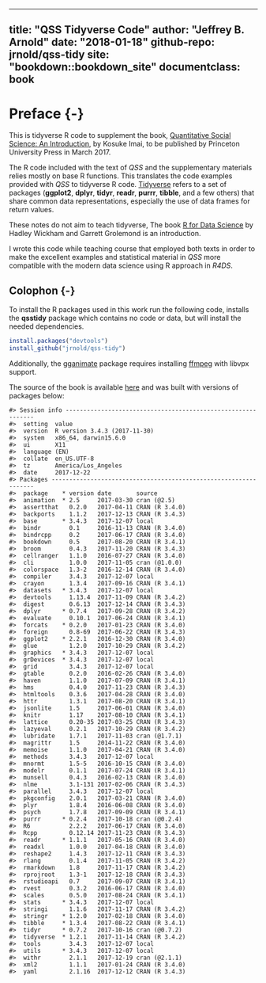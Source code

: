 
---
title: "QSS Tidyverse Code"
author: "Jeffrey B. Arnold"
date: "2018-01-18"
github-repo: jrnold/qss-tidy
site: "bookdown::bookdown_site"
documentclass: book
---

# Preface {-}

This is tidyverse R code to supplement the book, [Quantitative Social Science: An Introduction](http://press.princeton.edu/titles/11025.html), by Kosuke Imai, to
be published by Princeton University Press in March 2017.

The R code included with the text of *QSS* and the supplementary materials relies mostly on base R functions. 
This translates the code examples provided with *QSS* to tidyverse R code. 
[Tidyverse](https://github.com/tidyverse/tidyverse) refers to a set of packages (**ggplot2**, **dplyr**, **tidyr**, **readr**, **purrr**, **tibble**,  and a few others) that share common data representations, especially the use of data frames for return values. 

These notes do not aim to teach tidyverse, The book [R for Data Science](http://r4ds.had.co.nz/) by Hadley Wickham and Garrett Grolemond is an introduction. 

I wrote this code while teaching course that employed both texts in order to make the excellent examples and statistical material in *QSS* more compatible with the modern data science using R approach in *R4DS*.


## Colophon {-}

To install the R packages used in this work run the following code, installs the **qsstidy** package which contains no code or data, but will install the needed dependencies.

```r
install.packages("devtools")
install_github("jrnold/qss-tidy")
```

Additionally, the [gganimate](https://cran.r-project.org/package=gganimate) package requires installing [ffmpeg](https://ffmpeg.org/) with libvpx support.

The source of the book is available [here](https://github.com/jrnold/qsstidy) and was built with versions of packages below:


```
#> Session info -------------------------------------------------------------
#>  setting  value                       
#>  version  R version 3.4.3 (2017-11-30)
#>  system   x86_64, darwin15.6.0        
#>  ui       X11                         
#>  language (EN)                        
#>  collate  en_US.UTF-8                 
#>  tz       America/Los_Angeles         
#>  date     2017-12-22
#> Packages -----------------------------------------------------------------
#>  package    * version date       source        
#>  animation  * 2.5     2017-03-30 cran (@2.5)   
#>  assertthat   0.2.0   2017-04-11 CRAN (R 3.4.0)
#>  backports    1.1.2   2017-12-13 CRAN (R 3.4.3)
#>  base       * 3.4.3   2017-12-07 local         
#>  bindr        0.1     2016-11-13 CRAN (R 3.4.0)
#>  bindrcpp     0.2     2017-06-17 CRAN (R 3.4.0)
#>  bookdown     0.5     2017-08-20 CRAN (R 3.4.1)
#>  broom        0.4.3   2017-11-20 CRAN (R 3.4.3)
#>  cellranger   1.1.0   2016-07-27 CRAN (R 3.4.0)
#>  cli          1.0.0   2017-11-05 cran (@1.0.0) 
#>  colorspace   1.3-2   2016-12-14 CRAN (R 3.4.0)
#>  compiler     3.4.3   2017-12-07 local         
#>  crayon       1.3.4   2017-09-16 CRAN (R 3.4.1)
#>  datasets   * 3.4.3   2017-12-07 local         
#>  devtools     1.13.4  2017-11-09 CRAN (R 3.4.2)
#>  digest       0.6.13  2017-12-14 CRAN (R 3.4.3)
#>  dplyr      * 0.7.4   2017-09-28 CRAN (R 3.4.2)
#>  evaluate     0.10.1  2017-06-24 CRAN (R 3.4.1)
#>  forcats    * 0.2.0   2017-01-23 CRAN (R 3.4.0)
#>  foreign      0.8-69  2017-06-22 CRAN (R 3.4.3)
#>  ggplot2    * 2.2.1   2016-12-30 CRAN (R 3.4.0)
#>  glue         1.2.0   2017-10-29 CRAN (R 3.4.2)
#>  graphics   * 3.4.3   2017-12-07 local         
#>  grDevices  * 3.4.3   2017-12-07 local         
#>  grid         3.4.3   2017-12-07 local         
#>  gtable       0.2.0   2016-02-26 CRAN (R 3.4.0)
#>  haven        1.1.0   2017-07-09 CRAN (R 3.4.1)
#>  hms          0.4.0   2017-11-23 CRAN (R 3.4.3)
#>  htmltools    0.3.6   2017-04-28 CRAN (R 3.4.0)
#>  httr         1.3.1   2017-08-20 CRAN (R 3.4.1)
#>  jsonlite     1.5     2017-06-01 CRAN (R 3.4.0)
#>  knitr        1.17    2017-08-10 CRAN (R 3.4.1)
#>  lattice      0.20-35 2017-03-25 CRAN (R 3.4.3)
#>  lazyeval     0.2.1   2017-10-29 CRAN (R 3.4.2)
#>  lubridate    1.7.1   2017-11-03 cran (@1.7.1) 
#>  magrittr     1.5     2014-11-22 CRAN (R 3.4.0)
#>  memoise      1.1.0   2017-04-21 CRAN (R 3.4.0)
#>  methods      3.4.3   2017-12-07 local         
#>  mnormt       1.5-5   2016-10-15 CRAN (R 3.4.0)
#>  modelr       0.1.1   2017-07-24 CRAN (R 3.4.1)
#>  munsell      0.4.3   2016-02-13 CRAN (R 3.4.0)
#>  nlme         3.1-131 2017-02-06 CRAN (R 3.4.3)
#>  parallel     3.4.3   2017-12-07 local         
#>  pkgconfig    2.0.1   2017-03-21 CRAN (R 3.4.0)
#>  plyr         1.8.4   2016-06-08 CRAN (R 3.4.0)
#>  psych        1.7.8   2017-09-09 CRAN (R 3.4.1)
#>  purrr      * 0.2.4   2017-10-18 cran (@0.2.4) 
#>  R6           2.2.2   2017-06-17 CRAN (R 3.4.0)
#>  Rcpp         0.12.14 2017-11-23 CRAN (R 3.4.3)
#>  readr      * 1.1.1   2017-05-16 CRAN (R 3.4.0)
#>  readxl       1.0.0   2017-04-18 CRAN (R 3.4.0)
#>  reshape2     1.4.3   2017-12-11 CRAN (R 3.4.3)
#>  rlang        0.1.4   2017-11-05 CRAN (R 3.4.2)
#>  rmarkdown    1.8     2017-11-17 CRAN (R 3.4.2)
#>  rprojroot    1.3-1   2017-12-18 CRAN (R 3.4.3)
#>  rstudioapi   0.7     2017-09-07 CRAN (R 3.4.1)
#>  rvest        0.3.2   2016-06-17 CRAN (R 3.4.0)
#>  scales       0.5.0   2017-08-24 CRAN (R 3.4.1)
#>  stats      * 3.4.3   2017-12-07 local         
#>  stringi      1.1.6   2017-11-17 CRAN (R 3.4.2)
#>  stringr    * 1.2.0   2017-02-18 CRAN (R 3.4.0)
#>  tibble     * 1.3.4   2017-08-22 CRAN (R 3.4.1)
#>  tidyr      * 0.7.2   2017-10-16 cran (@0.7.2) 
#>  tidyverse  * 1.2.1   2017-11-14 CRAN (R 3.4.2)
#>  tools        3.4.3   2017-12-07 local         
#>  utils      * 3.4.3   2017-12-07 local         
#>  withr        2.1.1   2017-12-19 cran (@2.1.1) 
#>  xml2         1.1.1   2017-01-24 CRAN (R 3.4.0)
#>  yaml         2.1.16  2017-12-12 CRAN (R 3.4.3)
```
